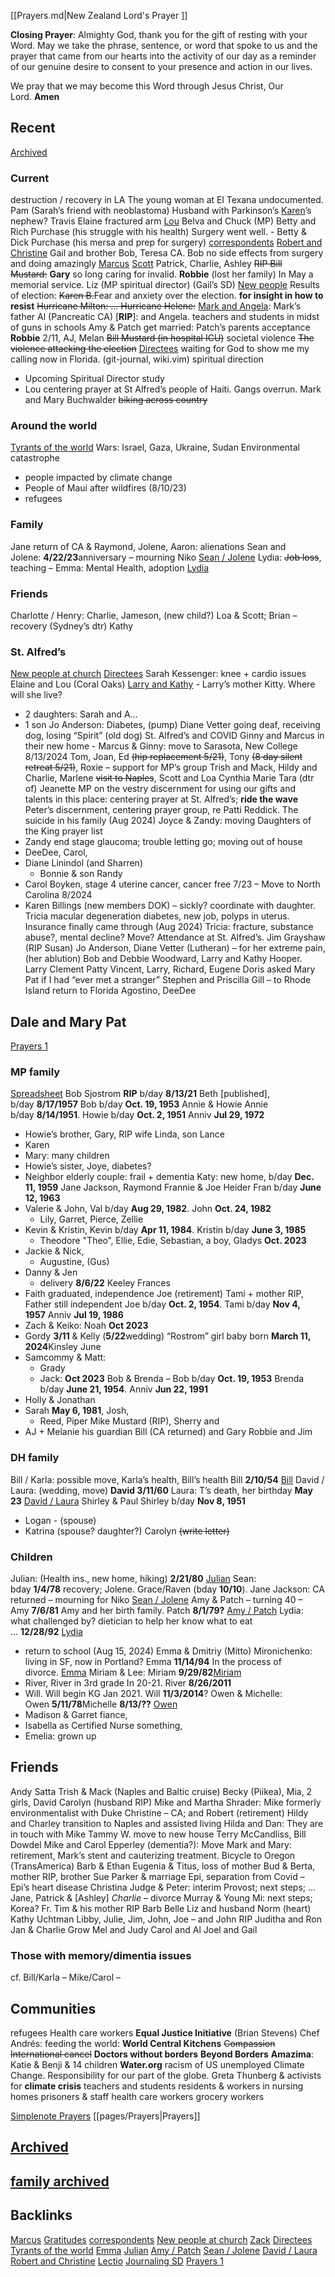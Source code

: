 [[Prayers.md|New Zealand Lord's Prayer ]]

**Closing Prayer**: 
Almighty God, thank you for the gift of resting with your Word. May we take the phrase, sentence, or word that spoke to us and the prayer that came from our hearts into the activity of our day as a reminder of our genuine desire to consent to your presence and action in our lives.

We pray that we may become this Word through Jesus Christ, Our Lord. **Amen**

## Recent

[Archived](file:///var/mobile/Containers/Data/Application/36BE532E-156A-4629-83A0-F8D09E9E0C68/Documents/NoteBodyViewer.html?r=32741303#)

### Current

destruction / recovery in LA
The young woman at El Texana undocumented.
Pam (Sarah’s friend with neoblastoma) Husband with Parkinson’s
[Karen](file:///var/mobile/Containers/Data/Application/36BE532E-156A-4629-83A0-F8D09E9E0C68/Documents/NoteBodyViewer.html?r=32741303#)’s nephew? Travis
Elaine fractured arm [Lou](file:///var/mobile/Containers/Data/Application/36BE532E-156A-4629-83A0-F8D09E9E0C68/Documents/NoteBodyViewer.html?r=32741303#)
Belva and Chuck (MP)
Betty and Rich Purchase (his struggle with his health) Surgery went well. - Betty & Dick Purchase (his mersa and prep for surgery)
[correspondents](file:///var/mobile/Containers/Data/Application/36BE532E-156A-4629-83A0-F8D09E9E0C68/Documents/NoteBodyViewer.html?r=32741303#)
[Robert and Christine](file:///var/mobile/Containers/Data/Application/36BE532E-156A-4629-83A0-F8D09E9E0C68/Documents/NoteBodyViewer.html?r=32741303#)
Gail and brother Bob, Teresa CA. Bob no side effects from surgery and doing amazingly
[Marcus](file:///var/mobile/Containers/Data/Application/36BE532E-156A-4629-83A0-F8D09E9E0C68/Documents/NoteBodyViewer.html?r=32741303#)
[Scott](file:///var/mobile/Containers/Data/Application/36BE532E-156A-4629-83A0-F8D09E9E0C68/Documents/NoteBodyViewer.html?r=32741303#)
Patrick, Charlie, Ashley
~~RIP Bill Mustard:~~ **Gary** so long caring for invalid. **Robbie** (lost her family) In May a memorial service.
Liz (MP spiritual director) (Gail’s SD)
[New people](file:///var/mobile/Containers/Data/Application/36BE532E-156A-4629-83A0-F8D09E9E0C68/Documents/NoteBodyViewer.html?r=32741303#)
Results of election: ~~Karen B.~~Fear and anxiety over the election. **for insight in how to resist**
~~Hurricane Milton: … Hurricane Helene:~~
[Mark and Angela](file:///var/mobile/Containers/Data/Application/36BE532E-156A-4629-83A0-F8D09E9E0C68/Documents/NoteBodyViewer.html?r=32741303#): Mark’s father Al (Pancreatic CA) [**RIP**]: and Angela.
teachers and students in midst of guns in schools
Amy & Patch get married: Patch’s parents acceptance
**Robbie** 2/11, AJ, Melan ~~Bill Mustard (in hospital ICU)~~
societal violence ~~The violence attacking the election~~
[Directees](file:///var/mobile/Containers/Data/Application/36BE532E-156A-4629-83A0-F8D09E9E0C68/Documents/NoteBodyViewer.html?r=32741303#) waiting for God to show me my calling now in Florida. (git-journal, wiki.vim) spiritual direction
- Upcoming Spiritual Director study
- Lou
centering prayer at St Alfred’s
people of Haiti. Gangs overrun.
Mark and Mary Buchwalder ~~biking across country~~

### Around the world

[Tyrants of the world](file:///var/mobile/Containers/Data/Application/36BE532E-156A-4629-83A0-F8D09E9E0C68/Documents/NoteBodyViewer.html?r=32741303#)
Wars: Israel, Gaza, Ukraine, Sudan
Environmental catastrophe
- people impacted by climate change
- People of Maui after wildfires (8/10/23)
- refugees

### Family

Jane return of CA & Raymond, Jolene, Aaron: alienations
Sean and Jolene: **4/22/23**anniversary – mourning Niko [Sean / Jolene](file:///var/mobile/Containers/Data/Application/36BE532E-156A-4629-83A0-F8D09E9E0C68/Documents/NoteBodyViewer.html?r=32741303#)
Lydia: ~~Job loss~~, teaching – Emma: Mental Health, adoption [Lydia](file:///var/mobile/Containers/Data/Application/36BE532E-156A-4629-83A0-F8D09E9E0C68/Documents/NoteBodyViewer.html?r=32741303#)

### Friends

Charlotte / Henry: Charlie, Jameson, (new child?)
Loa & Scott; Brian – recovery
(Sydney’s dtr) Kathy

### St. Alfred’s

[New people at church](file:///var/mobile/Containers/Data/Application/36BE532E-156A-4629-83A0-F8D09E9E0C68/Documents/NoteBodyViewer.html?r=32741303#)
[Directees](file:///var/mobile/Containers/Data/Application/36BE532E-156A-4629-83A0-F8D09E9E0C68/Documents/NoteBodyViewer.html?r=32741303#)
Sarah Kessenger: knee + cardio issues
Elaine and Lou (Coral Oaks)
[Larry and Kathy](file:///var/mobile/Containers/Data/Application/36BE532E-156A-4629-83A0-F8D09E9E0C68/Documents/NoteBodyViewer.html?r=32741303#) - Larry’s mother Kitty. Where will she live?
- 2 daughters: Sarah and A…
- 1 son
Jo Anderson: Diabetes, (pump)
Diane Vetter going deaf, receiving dog, losing “Spirit” (old dog)
St. Alfred’s and COVID
Ginny and Marcus in their new home - Marcus & Ginny: move to Sarasota, New College 8/13/2024
Tom, Joan, Ed ~~(hip replacement 5/21)~~, Tony ~~(8 day silent retreat 5/21)~~, Roxie – support for MP’s group
Trish and Mack, Hildy and Charlie, Marlene ~~visit to Naples~~, Scott and Loa
Cynthia Marie
Tara (dtr of) Jeanette
MP on the vestry
discernment for using our gifts and talents in this place:
centering prayer at St. Alfred’s; **ride the wave**
Peter’s discernment, centering prayer group, re Patti Reddick. The suicide in his family (Aug 2024)
Joyce & Zandy: moving
Daughters of the King prayer list
- Zandy end stage glaucoma; trouble letting go; moving out of house
- DeeDee, Carol,
- Diane Linindol (and Sharren)
    - Bonnie & son Randy
- Carol Boyken, stage 4 uterine cancer, cancer free 7/23 – Move to North Carolina 8/2024
- Karen Billings (new members DOK) – sickly? coordinate with daughter.
Tricia macular degeneration diabetes, new job, polyps in uterus. Insurance finally came through (Aug 2024)
Tricia: fracture, substance abuse?, mental decline? Move? Attendance at St. Alfred’s.
Jim Grayshaw (RIP Susan)
Jo Anderson, Diane Vetter (Lutheran) – for her extreme pain, (her ablution) Bob and Debbie Woodward, Larry and Kathy Hooper. Larry Clement
Patty
Vincent, Larry, Richard, Eugene
Doris asked Mary Pat if I had “ever met a stranger”
Stephen and Priscilla Gill – to Rhode Island return to Florida
Agostino, DeeDee
## Dale and Mary Pat

[Prayers 1](file:///var/mobile/Containers/Data/Application/36BE532E-156A-4629-83A0-F8D09E9E0C68/Documents/NoteBodyViewer.html?r=32741303#)

### MP family

[Spreadsheet](https://docs.google.com/spreadsheets/d/1DaSUmhWlMUFm_-A8bhDTTciN9Ht49s5VWkGdLztiKM0/edit?usp=sharing)
Bob Sjostrom **RIP** b/day **8/13/21**
Beth [published], b/day **8/17/1957**
Bob b/day **Oct. 19, 1953**
Annie & Howie Annie b/day **8/14/1951**. Howie b/day **Oct. 2, 1951** Anniv **Jul 29, 1972**
- Howie’s brother, Gary, RIP wife Linda, son Lance
- Karen
- Mary: many children
- Howie’s sister, Joye, diabetes?
- Neighbor elderly couple: frail + dementia
Katy: new home, b/day **Dec. 11, 1959**
Jane Jackson, Raymond
Frannie & Joe Heider Fran b/day **June 12, 1963**
- Valerie & John, Val b/day **Aug 29, 1982**. John **Oct. 24, 1982**
    - Lily, Garret, Pierce, Zellie
- Kevin & Kristin, Kevin b/day **Apr 11, 1984**. Kristin b/day **June 3, 1985**
    - Theodore "Theo”, Ellie, Edie, Sebastian, a boy, Gladys **Oct. 2023**
- Jackie & Nick,
    - Augustine, (Gus)
- Danny & Jen
    - delivery **8/6/22** Keeley Frances
- Faith graduated, independence
Joe (retirement) Tami + mother RIP, Father still independent Joe b/day **Oct. 2, 1954**. Tami b/day **Nov 4, 1957** Anniv **Jul 19, 1986**
- Zach & Keiko: Noah **Oct 2023**
- Gordy **3/11** & Kelly (**5/22**wedding) “Rostrom” girl baby born **March 11, 2024**Kinsley June
- Samcommy & Matt:
    - Grady
    - Jack: **Oct 2023**
Bob & Brenda – Bob b/day **Oct. 19, 1953** Brenda b/day **June 21, 1954**. Anniv **Jun 22, 1991**
- Holly & Jonathan
- Sarah **May 6, 1981**, Josh,
    - Reed, Piper
Mike Mustard (RIP), Sherry and
- AJ + Melanie his guardian
Bill (CA returned) and Gary
Robbie and Jim

### DH family

Bill / Karla: possible move, Karla’s health, Bill’s health Bill **2/10/54** [Bill](file:///var/mobile/Containers/Data/Application/36BE532E-156A-4629-83A0-F8D09E9E0C68/Documents/NoteBodyViewer.html?r=32741303#)
David / Laura: (wedding, move) **David 3/11/60** Laura: T’s death, her birthday **May 23** [David / Laura](file:///var/mobile/Containers/Data/Application/36BE532E-156A-4629-83A0-F8D09E9E0C68/Documents/NoteBodyViewer.html?r=32741303#)
Shirley & Paul Shirley b/day **Nov 8, 1951**
- Logan - (spouse)
- Katrina (spouse? daughter?)
Carolyn ~~(write letter)~~

### Children

Julian: (Health ins., new home, hiking) **2/21/80** [Julian](file:///var/mobile/Containers/Data/Application/36BE532E-156A-4629-83A0-F8D09E9E0C68/Documents/NoteBodyViewer.html?r=32741303#)
Sean: bday **1/4/78** recovery; Jolene. Grace/Raven (bday **10/10**). Jane Jackson: CA returned – mourning for Niko [Sean / Jolene](file:///var/mobile/Containers/Data/Application/36BE532E-156A-4629-83A0-F8D09E9E0C68/Documents/NoteBodyViewer.html?r=32741303#)
Amy & Patch – turning 40 – Amy **7/6/81** Amy and her birth family. Patch **8/1/79?** [Amy / Patch](file:///var/mobile/Containers/Data/Application/36BE532E-156A-4629-83A0-F8D09E9E0C68/Documents/NoteBodyViewer.html?r=32741303#)
Lydia: what challenged by? dietician to help her know what to eat … **12/28/92** [Lydia](file:///var/mobile/Containers/Data/Application/36BE532E-156A-4629-83A0-F8D09E9E0C68/Documents/NoteBodyViewer.html?r=32741303#)
- return to school (Aug 15, 2024)
Emma & Dmitriy (Mitto) Mironichenko: living in SF, now in Portland? Emma **11/14/94** In the process of divorce. [Emma](file:///var/mobile/Containers/Data/Application/36BE532E-156A-4629-83A0-F8D09E9E0C68/Documents/NoteBodyViewer.html?r=32741303#)
Miriam & Lee: Miriam **9/29/82**[Miriam](file:///var/mobile/Containers/Data/Application/36BE532E-156A-4629-83A0-F8D09E9E0C68/Documents/NoteBodyViewer.html?r=32741303#)
- River, River in 3rd grade In 20-21. River **8/26/2011**
- Will. Will begin KG Jan 2021. Will **11/3/2014**?
Owen & Michelle: Owen **5/11/78**Michelle **8/13/??** [Owen](file:///var/mobile/Containers/Data/Application/36BE532E-156A-4629-83A0-F8D09E9E0C68/Documents/NoteBodyViewer.html?r=32741303#)
- Madison & Garret fiance,
- Isabella as Certified Nurse something,
- Emelia: grown up

## Friends

Andy Satta
Trish & Mack (Naples and Baltic cruise)
Becky (Piikea), Mia, 2 girls, David
Carolyn (husband RIP)
Mike and Martha Shrader: Mike formerly environmentalist with Duke
Christine – CA; and Robert (retirement)
Hildy and Charley transition to Naples and assisted living
Hilda and Dan: They are in touch with Mike
Tammy W. move to new house
Terry McCandliss, Bill Dowdel
Mike and Carol Epperley (dementia?): Move
Mark and Mary: retirement, Mark’s stent and cauterizing treatment. Bicycle to Oregon (TransAmerica)
Barb & Ethan
Eugenia & Titus, loss of mother
Bud & Berta, mother RIP, brother
Sue Parker & marriage Epi, separation from Covid – Epi’s heart disease
Christina Judge & Peter: interim Provost; next steps; … Jane, Patrick & [Ashley] *Charlie* – divorce
Murray & Young Mi: next steps; Korea?
Fr. Tim & his mother RIP
Barb Belle
Liz and husband Norm (heart)
Kathy Uchtman
Libby, Julie, Jim, John, Joe – and John RIP
Juditha and Ron
Jan & Charlie Grow
Mel and Judy
Carol and Al
Joel and Gail

### Those with memory/dimentia issues

cf. Bill/Karla – Mike/Carol –

## Communities

refugees
Health care workers
**Equal Justice Initiative** (Brian Stevens)
Chef Andrés: feeding the world: **World Central Kitchens**
~~Compassion International cancel~~
**Doctors without borders**
**Beyond Borders**
**Amazima**: Katie & Benji & 14 children
**Water.org**
racism of US
unemployed
Climate Change. Responsibility for our part of the globe.
Greta Thunberg & activists for **climate crisis**
teachers and students
residents & workers in nursing homes
prisoners & staff
health care workers
grocery workers

[Simplenote Prayers](simplenote://note/2fc310504139472092d4e2d6cea51a5e)
[[pages/Prayers|Prayers]]

## [Archived](file:///var/mobile/Containers/Data/Application/36BE532E-156A-4629-83A0-F8D09E9E0C68/Documents/NoteBodyViewer.html?r=32741303#)

## [family archived](file:///var/mobile/Containers/Data/Application/36BE532E-156A-4629-83A0-F8D09E9E0C68/Documents/NoteBodyViewer.html?r=32741303#)

## Backlinks


[Marcus](file:///var/mobile/Containers/Data/Application/36BE532E-156A-4629-83A0-F8D09E9E0C68/Documents/NoteBodyViewer.html?r=32741303#)
[Gratitudes](file:///var/mobile/Containers/Data/Application/36BE532E-156A-4629-83A0-F8D09E9E0C68/Documents/NoteBodyViewer.html?r=32741303#)
[correspondents](file:///var/mobile/Containers/Data/Application/36BE532E-156A-4629-83A0-F8D09E9E0C68/Documents/NoteBodyViewer.html?r=32741303#)
[New people at church](file:///var/mobile/Containers/Data/Application/36BE532E-156A-4629-83A0-F8D09E9E0C68/Documents/NoteBodyViewer.html?r=32741303#)
[Zack](file:///var/mobile/Containers/Data/Application/36BE532E-156A-4629-83A0-F8D09E9E0C68/Documents/NoteBodyViewer.html?r=32741303#)
[Directees](file:///var/mobile/Containers/Data/Application/36BE532E-156A-4629-83A0-F8D09E9E0C68/Documents/NoteBodyViewer.html?r=32741303#)
[Tyrants of the world](file:///var/mobile/Containers/Data/Application/36BE532E-156A-4629-83A0-F8D09E9E0C68/Documents/NoteBodyViewer.html?r=32741303#)
[Emma](file:///var/mobile/Containers/Data/Application/36BE532E-156A-4629-83A0-F8D09E9E0C68/Documents/NoteBodyViewer.html?r=32741303#)
[Julian](file:///var/mobile/Containers/Data/Application/36BE532E-156A-4629-83A0-F8D09E9E0C68/Documents/NoteBodyViewer.html?r=32741303#)
[Amy / Patch](file:///var/mobile/Containers/Data/Application/36BE532E-156A-4629-83A0-F8D09E9E0C68/Documents/NoteBodyViewer.html?r=32741303#)
[Sean / Jolene](file:///var/mobile/Containers/Data/Application/36BE532E-156A-4629-83A0-F8D09E9E0C68/Documents/NoteBodyViewer.html?r=32741303#)
[David / Laura](file:///var/mobile/Containers/Data/Application/36BE532E-156A-4629-83A0-F8D09E9E0C68/Documents/NoteBodyViewer.html?r=32741303#)
[Robert and Christine](file:///var/mobile/Containers/Data/Application/36BE532E-156A-4629-83A0-F8D09E9E0C68/Documents/NoteBodyViewer.html?r=32741303#)
[Lectio](file:///var/mobile/Containers/Data/Application/36BE532E-156A-4629-83A0-F8D09E9E0C68/Documents/NoteBodyViewer.html?r=32741303#)
[Journaling SD](file:///var/mobile/Containers/Data/Application/36BE532E-156A-4629-83A0-F8D09E9E0C68/Documents/NoteBodyViewer.html?r=32741303#)
[Prayers 1](file:///var/mobile/Containers/Data/Application/36BE532E-156A-4629-83A0-F8D09E9E0C68/Documents/NoteBodyViewer.html?r=32741303#)
